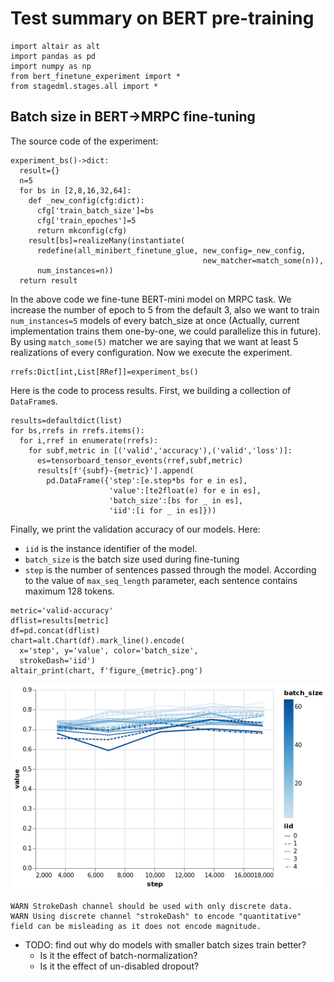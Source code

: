 Test summary on BERT pre-training
=================================

``` {.python .numberLines startFrom="1"}
import altair as alt
import pandas as pd
import numpy as np
from bert_finetune_experiment import *
from stagedml.stages.all import *
```

Batch size in BERT-\>MRPC fine-tuning
-------------------------------------

The source code of the experiment:

``` {.python .numberLines startFrom="1"}
experiment_bs()->dict:
  result={}
  n=5
  for bs in [2,8,16,32,64]:
    def _new_config(cfg:dict):
      cfg['train_batch_size']=bs
      cfg['train_epoches']=5
      return mkconfig(cfg)
    result[bs]=realizeMany(instantiate(
      redefine(all_minibert_finetune_glue, new_config=_new_config,
                                           new_matcher=match_some(n)),
      num_instances=n))
  return result
```

In the above code we fine-tune BERT-mini model on MRPC task. We increase
the number of epoch to 5 from the default 3, also we want to train
`num_instances=5` models of every batch\_size at once (Actually, current
implementation trains them one-by-one, we could parallelize this in
future). By using `match_some(5)` matcher we are saying that we want at
least 5 realizations of every configuration. Now we execute the
experiment.

``` {.python .numberLines startFrom="6"}
rrefs:Dict[int,List[RRef]]=experiment_bs()
```

Here is the code to process results. First, we building a collection of
`DataFrame`s.

``` {.python .numberLines startFrom="7"}
results=defaultdict(list)
for bs,rrefs in rrefs.items():
  for i,rref in enumerate(rrefs):
    for subf,metric in [('valid','accuracy'),('valid','loss')]:
      es=tensorboard_tensor_events(rref,subf,metric)
      results[f'{subf}-{metric}'].append(
        pd.DataFrame({'step':[e.step*bs for e in es],
                      'value':[te2float(e) for e in es],
                      'batch_size':[bs for _ in es],
                      'iid':[i for _ in es]}))
```

Finally, we print the validation accuracy of our models. Here:

-   `iid` is the instance identifier of the model.
-   `batch_size` is the batch size used during fine-tuning
-   `step` is the number of sentences passed through the model.
    According to the value of `max_seq_length` parameter, each sentence
    contains maximum 128 tokens.

``` {.python .numberLines startFrom="17"}
metric='valid-accuracy'
dflist=results[metric]
df=pd.concat(dflist)
chart=alt.Chart(df).mark_line().encode(
  x='step', y='value', color='batch_size',
  strokeDash='iid')
altair_print(chart, f'figure_{metric}.png')
```

![](./figure_valid-accuracy.png)

``` {.stderr}
WARN StrokeDash channel should be used with only discrete data.
WARN Using discrete channel "strokeDash" to encode "quantitative" field can be misleading as it does not encode magnitude.
```

-   TODO: find out why do models with smaller batch sizes train better?
    -   Is it the effect of batch-normalization?
    -   Is it the effect of un-disabled dropout?

